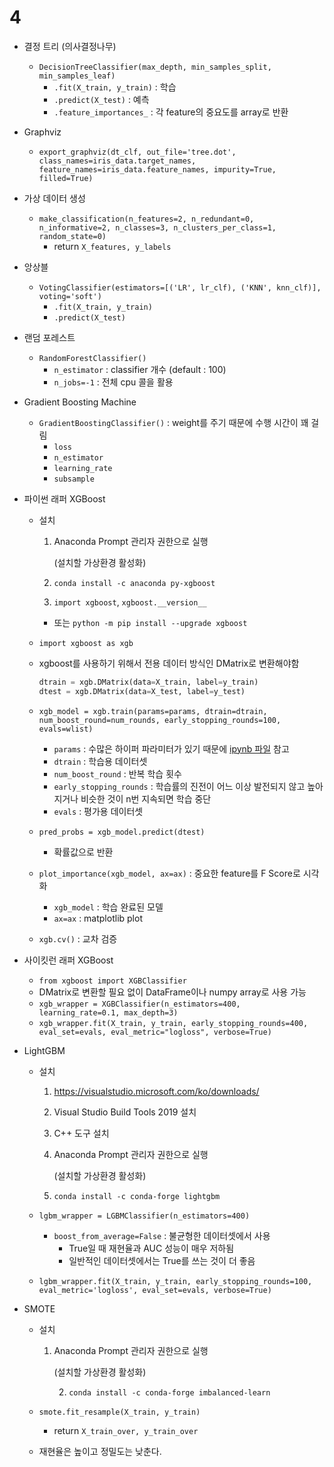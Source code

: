 # 4

- 결정 트리 (의사결정나무)
  - `DecisionTreeClassifier(max_depth, min_samples_split, min_samples_leaf)`
    - `.fit(X_train, y_train)` : 학습
    - `.predict(X_test)` : 예측
    - `.feature_importances_`  : 각 feature의 중요도를 array로 반환
  
- Graphviz
  - `export_graphviz(dt_clf, out_file='tree.dot', class_names=iris_data.target_names, feature_names=iris_data.feature_names, impurity=True, filled=True)`
  
- 가상 데이터 생성
  - `make_classification(n_features=2, n_redundant=0, n_informative=2, n_classes=3, n_clusters_per_class=1, random_state=0)`
    - return `X_features, y_labels`
  
- 앙상블
  - `VotingClassifier(estimators=[('LR', lr_clf), ('KNN', knn_clf)], voting='soft')`
    - `.fit(X_train, y_train)`
    - `.predict(X_test)`
  
- 랜덤 포레스트
  - `RandomForestClassifier()`
    - `n_estimator` : classifier 개수 (default : 100)
    - `n_jobs=-1` : 전체 cpu 콜을 활용
  
- Gradient Boosting Machine
  - `GradientBoostingClassifier()` : weight를 주기 때문에 수행 시간이 꽤 걸림
    - `loss`
    - `n_estimator`
    - `learning_rate`
    - `subsample`
  
- 파이썬 래퍼 XGBoost

  - 설치

    1. Anaconda Prompt 관리자 권한으로 실행

       (설치할 가상환경 활성화)

    2. `conda install -c anaconda py-xgboost`

    3. `import xgboost`, `xgboost.__version__`

    - 또는 `python -m pip install --upgrade xgboost`

  - `import xgboost as xgb`

  - xgboost를 사용하기 위해서 전용 데이터 방식인 DMatrix로 변환해야함

    ```python
    dtrain = xgb.DMatrix(data=X_train, label=y_train)
    dtest = xgb.DMatrix(data=X_test, label=y_test)
    ```

  - `xgb_model = xgb.train(params=params, dtrain=dtrain, num_boost_round=num_rounds, early_stopping_rounds=100, evals=wlist)`

    - `params` : 수많은 하이퍼 파라미터가 있기 때문에 [ipynb 파일](03.%20XGBoost.ipynb) 참고
    - `dtrain` : 학습용 데이터셋
    - `num_boost_round` : 반복 학습 횟수
    - `early_stopping_rounds` : 학습률의 진전이 어느 이상 발전되지 않고 높아지거나 비슷한 것이 n번 지속되면 학습 중단
    - `evals` : 평가용 데이터셋

  - `pred_probs = xgb_model.predict(dtest)`

    - 확률값으로 반환

  - `plot_importance(xgb_model, ax=ax)` : 중요한 feature를 F Score로 시각화

    - `xgb_model` : 학습 완료된 모델
    - `ax=ax` : matplotlib plot

  - `xgb.cv()` : 교차 검증

- 사이킷런 래퍼 XGBoost

  - `from xgboost import XGBClassifier`
  - DMatrix로 변환할 필요 없이 DataFrame이나 numpy array로 사용 가능
  - `xgb_wrapper = XGBClassifier(n_estimators=400, learning_rate=0.1, max_depth=3)`
  - `xgb_wrapper.fit(X_train, y_train, early_stopping_rounds=400, eval_set=evals, eval_metric="logloss", verbose=True)`

- LightGBM

  - 설치
    1. https://visualstudio.microsoft.com/ko/downloads/
    
    2. Visual Studio Build Tools 2019 설치
    
    3. C++ 도구 설치
    
    4. Anaconda Prompt 관리자 권한으로 실행
    
       (설치할 가상환경 활성화)
    
    5. `conda install -c conda-forge lightgbm`
    
  - `lgbm_wrapper = LGBMClassifier(n_estimators=400)`

    - `boost_from_average=False` : 불균형한 데이터셋에서 사용
      - True일 때 재현율과 AUC 성능이 매우 저하됨
      - 일반적인 데이터셋에서는 True를 쓰는 것이 더 좋음

  - `lgbm_wrapper.fit(X_train, y_train, early_stopping_rounds=100, eval_metric='logloss', eval_set=evals, verbose=True)`

- SMOTE

  - 설치

     1. Anaconda Prompt 관리자 권한으로 실행

        (설치할 가상환경 활성화)

    	2. `conda install -c conda-forge imbalanced-learn`

  - `smote.fit_resample(X_train, y_train)`

    - return `X_train_over, y_train_over`

  - 재현율은 높이고 정밀도는 낮춘다.

